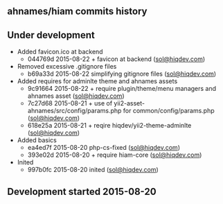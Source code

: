 ahnames/hiam commits history
----------------------------

## Under development

- Added favicon.ico at backend
    - 044769d 2015-08-22 + favicon at backend (sol@hiqdev.com)
- Removed excessive .gitignore files
    - b69a33d 2015-08-22 simplifying gitignore files (sol@hiqdev.com)
- Added requires for adminlte theme and ahnames assets
    - 9c91664 2015-08-22 + require plugin/theme/menu managers and ahnames asset (sol@hiqdev.com)
    - 7c27d68 2015-08-21 + use of yii2-asset-ahnames/src/config/params.php for common/config/params.php (sol@hiqdev.com)
    - 618e25a 2015-08-21 + reqire hiqdev/yii2-theme-adminlte (sol@hiqdev.com)
- Added basics
    - ea4ed7f 2015-08-20 php-cs-fixed (sol@hiqdev.com)
    - 393e02d 2015-08-20 + require hiam-core (sol@hiqdev.com)
- Inited
    - 997b0fc 2015-08-20 inited (sol@hiqdev.com)

## Development started 2015-08-20

